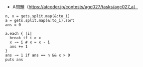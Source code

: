 - A問題（https://atcoder.jp/contests/agc027/tasks/agc027_a）
```
n, x = gets.split.map(&:to_i)
a = gets.split.map(&:to_i).sort
ans = 0

a.each { |i|
  break if i > x
  x -= i # x = x - i
  ans += 1
}
ans -= 1 if ans == n && x > 0
puts ans
```
